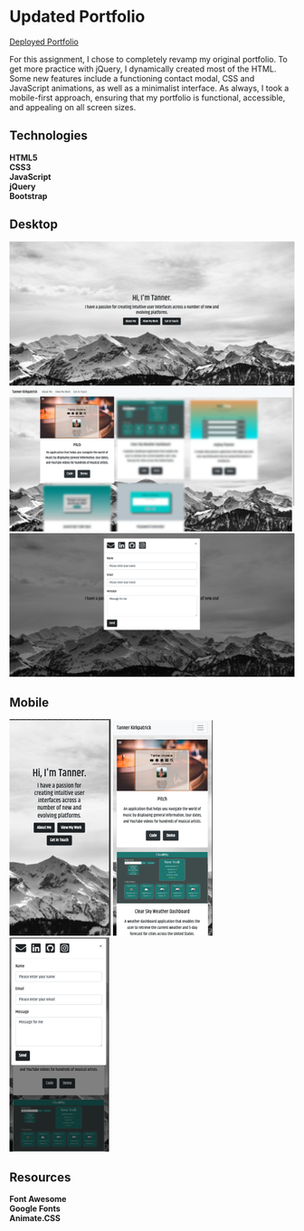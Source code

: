 # Updated Portfolio
<a target="_blank" href="https://twkirkpatrick.github.io/">Deployed Portfolio</a>

For this assignment, I chose to completely revamp my original portfolio.  To get more practice with jQuery, I dynamically created most of the HTML.  Some new features include a functioning contact modal, CSS and JavaScript animations, as well as a minimalist interface.  As always, I took a mobile-first approach, ensuring that my portfolio is functional, accessible, and appealing on all screen sizes.

## Technologies
**HTML5** <br>
**CSS3** <br>
**JavaScript** <br>
**jQuery** <br>
**Bootstrap**

## Desktop

<img src="images/main-page.png" alt="screenshot of portfolio">

<img src="images/port-blur.png" alt="screenshot of portfolio">

<img src="images/contact-modal.png" alt="screenshot of portfolio">

## Mobile

<img src="images/mobile-main.png" alt="screenshot of portfolio">

<img src="images/mobile-port.png" alt="screenshot of portfolio">

<img src="images/mobile-contact.png" alt="screenshot of portfolio">

## Resources
**Font Awesome** <br>
**Google Fonts** <br>
**Animate.CSS**



